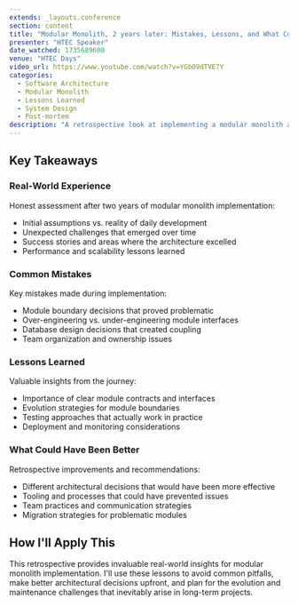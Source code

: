 ```yaml
---
extends: _layouts.conference
section: content
title: "Modular Monolith, 2 years later: Mistakes, Lessons, and What Could Have Been Better"
presenter: "HTEC Speaker"
date_watched: 1735689600
venue: "HTEC Days"
video_url: https://www.youtube.com/watch?v=YGbO9dTVE7Y
categories:
  - Software Architecture
  - Modular Monolith
  - Lessons Learned
  - System Design
  - Post-mortem
description: "A retrospective look at implementing a modular monolith architecture over two years, sharing honest insights about what worked, what didn't, and what the team would do differently with hindsight."
---
```


## Key Takeaways

### Real-World Experience

Honest assessment after two years of modular monolith implementation:

- Initial assumptions vs. reality of daily development
- Unexpected challenges that emerged over time
- Success stories and areas where the architecture excelled
- Performance and scalability lessons learned

### Common Mistakes

Key mistakes made during implementation:

- Module boundary decisions that proved problematic
- Over-engineering vs. under-engineering module interfaces
- Database design decisions that created coupling
- Team organization and ownership issues

### Lessons Learned

Valuable insights from the journey:

- Importance of clear module contracts and interfaces
- Evolution strategies for module boundaries
- Testing approaches that actually work in practice
- Deployment and monitoring considerations

### What Could Have Been Better

Retrospective improvements and recommendations:

- Different architectural decisions that would have been more effective
- Tooling and processes that could have prevented issues
- Team practices and communication strategies
- Migration strategies for problematic modules

## How I'll Apply This

This retrospective provides invaluable real-world insights for modular monolith implementation. I'll use these lessons to avoid common pitfalls, make better architectural decisions upfront, and plan for the evolution and maintenance challenges that inevitably arise in long-term projects.
